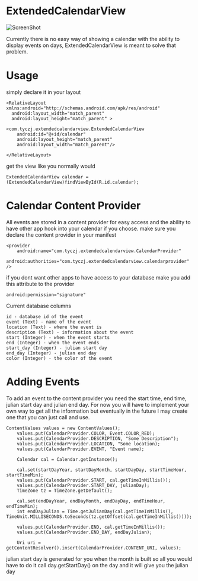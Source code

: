 ExtendedCalendarView
====================

![ScreenShot](/ExtendedCalendarView/Screenshot_2013-10-07-21-32-56_framed.png)

Currently there is no easy way of showing a calendar with the ability to display events on days, ExtendedCalendarView is meant to solve that problem.

Usage
=====

simply declare it in your layout

    <RelativeLayout xmlns:android="http://schemas.android.com/apk/res/android"
      android:layout_width="match_parent"
      android:layout_height="match_parent" >
    
    <com.tyczj.extendedcalendarview.ExtendedCalendarView 
        android:id="@+id/calendar"
        android:layout_height="match_parent"
        android:layout_width="match_parent"/>
    
    </RelativeLayout>
    
get the view like you normally would

    ExtendedCalendarView calendar = (ExtendedCalendarView)findViewById(R.id.calendar);

Calendar Content Provider
=========================

All events are stored in a content provider for easy access and the ability to have other app hook into your calendar if you choose. make sure you declare the content provider in your manifest

    <provider
        android:name="com.tyczj.extendedcalendarview.CalendarProvider"
        android:authorities="com.tyczj.extendedcalendarview.calendarprovider" />
                
if you dont want other apps to have access to your database make you add this attribute to the provider 
    
    android:permission="signature"    
    
Current database columns

    id - database id of the event
    event (Text) - name of the event
    location (Text) - where the event is
    description (Text) - information about the event
    start (Integer) - when the event starts
    end (Integer) - when the event ends
    start_day (Integer) - julian start day
    end_day (Integer) - julian end day
    color (Integer) - the color of the event

Adding Events
=============

To add an event to the content provider you need the start time, end time, julian start day and julian end day. For now you will have to implement your own way to get all the information but eventually in the future I may create one that you can just call and use.

    ContentValues values = new ContentValues();
		values.put(CalendarProvider.COLOR, Event.COLOR_RED);
		values.put(CalendarProvider.DESCRIPTION, "Some Description");
		values.put(CalendarProvider.LOCATION, "Some location);
		values.put(CalendarProvider.EVENT, "Event name);
			
		Calendar cal = Calendar.getInstance();
			
		cal.set(startDayYear, startDayMonth, startDayDay, startTimeHour, startTimeMin);
		values.put(CalendarProvider.START, cal.getTimeInMillis());
		values.put(CalendarProvider.START_DAY, julianDay);
		TimeZone tz = TimeZone.getDefault();
			
		cal.set(endDayYear, endDayMonth, endDayDay, endTimeHour, endTimeMin);
		int endDayJulian = Time.getJulianDay(cal.getTimeInMillis(), TimeUnit.MILLISECONDS.toSeconds(tz.getOffset(cal.getTimeInMillis())));
			
		values.put(CalendarProvider.END, cal.getTimeInMillis());
		values.put(CalendarProvider.END_DAY, endDayJulian);

		Uri uri = getContentResolver().insert(CalendarProvider.CONTENT_URI, values);
		
julian start day is generated for you when the month is built so all you would have to do it call day.getStartDay() on the day and it will give you the julian day
